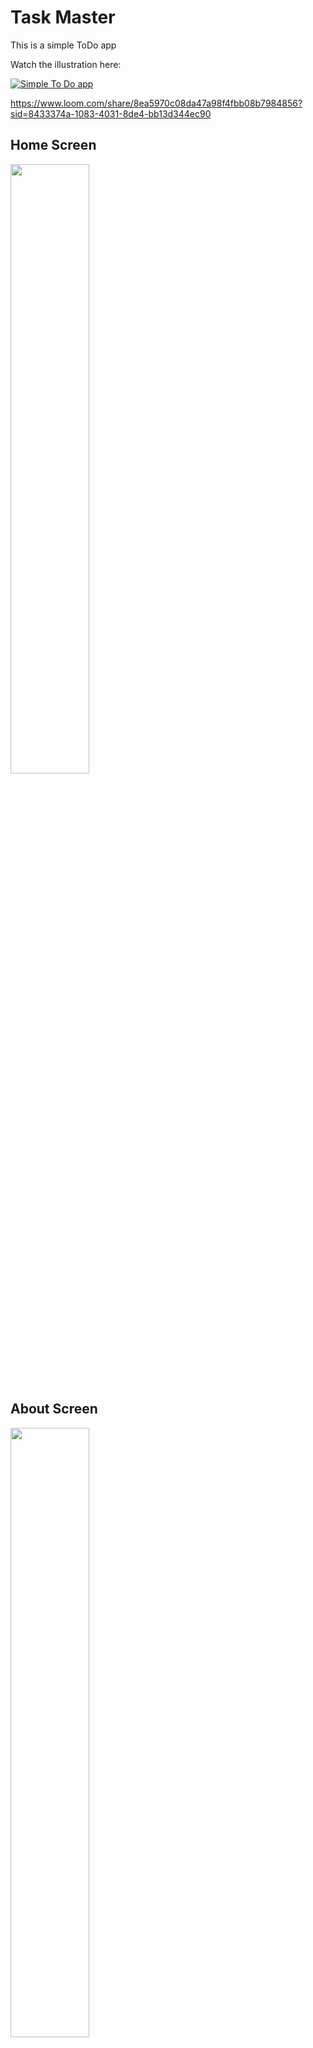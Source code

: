 # Task Master
This is a simple ToDo app

Watch the illustration here:

[![Simple To Do app]()](https://www.loom.com/share/8ea5970c08da47a98f4fbb08b7984856?sid=8433374a-1083-4031-8de4-bb13d344ec90)





https://www.loom.com/share/8ea5970c08da47a98f4fbb08b7984856?sid=8433374a-1083-4031-8de4-bb13d344ec90


## Home Screen
<img src="5.png" width= "50%" height= "auto">

## About Screen

<img src="1.png" width= "50%" height= "auto">

## Drawer

<img src="6.png" width= "50%" height= "auto">

## Search Functionality

<img src="10.png" width= "50%" height= "auto">

## Calender Screen

<img src="3.png" width= "50%" height= "auto">

## Logout Menu

<img src="4.png" width= "50%" height= "auto">

## All Task

<img src="7.png" width= "50%" height= "auto">

## Completed Tasks

<img src="8.png" width= "50%" height= "auto">

## Pending Tasks

<img src="9.png" width= "50%" height= "auto">

## No Task

<img src="11.png" width= "50%" height= "auto">

## Help Screen

<img src="2.png" width= "50%" height= "auto">